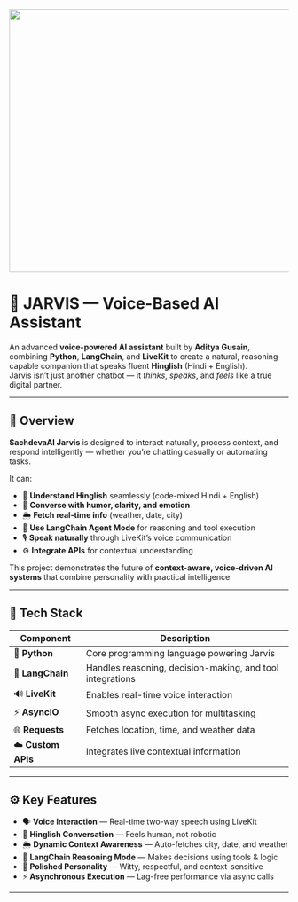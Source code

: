 <div align="center">
<img width="1200" height="475" alt="GHBanner" src="https://raw.githubusercontent.com/NotAlreadyG/J.A.R.V.I.S/main/JARVIS_Banner.jpg" />
</div>

# 🤖 JARVIS — Voice-Based AI Assistant

An advanced **voice-powered AI assistant** built by **Aditya Gusain**, combining **Python**, **LangChain**, and **LiveKit** to create a natural, reasoning-capable companion that speaks fluent **Hinglish** (Hindi + English).  
Jarvis isn’t just another chatbot — it *thinks*, *speaks*, and *feels* like a true digital partner.

---

## 🚀 Overview

**SachdevaAI Jarvis** is designed to interact naturally, process context, and respond intelligently — whether you’re chatting casually or automating tasks.

It can:
- 🧠 **Understand Hinglish** seamlessly (code-mixed Hindi + English)  
- 💬 **Converse with humor, clarity, and emotion**  
- 🌦️ **Fetch real-time info** (weather, date, city)  
- 🧩 **Use LangChain Agent Mode** for reasoning and tool execution  
- 🎙️ **Speak naturally** through LiveKit’s voice communication  
- ⚙️ **Integrate APIs** for contextual understanding  

This project demonstrates the future of **context-aware, voice-driven AI systems** that combine personality with practical intelligence.

---

## 🧠 Tech Stack

| Component | Description |
|------------|-------------|
| 🐍 **Python** | Core programming language powering Jarvis |
| 🧩 **LangChain** | Handles reasoning, decision-making, and tool integrations |
| 🔊 **LiveKit** | Enables real-time voice interaction |
| ⚡ **AsyncIO** | Smooth async execution for multitasking |
| 🌐 **Requests** | Fetches location, time, and weather data |
| ☁️ **Custom APIs** | Integrates live contextual information |

---

## ⚙️ Key Features

- 🗣️ **Voice Interaction** — Real-time two-way speech using LiveKit  
- 💬 **Hinglish Conversation** — Feels human, not robotic  
- 🌦️ **Dynamic Context Awareness** — Auto-fetches city, date, and weather  
- 🧠 **LangChain Reasoning Mode** — Makes decisions using tools & logic  
- 🤖 **Polished Personality** — Witty, respectful, and context-sensitive  
- ⚡ **Asynchronous Execution** — Lag-free performance via async calls  

---
